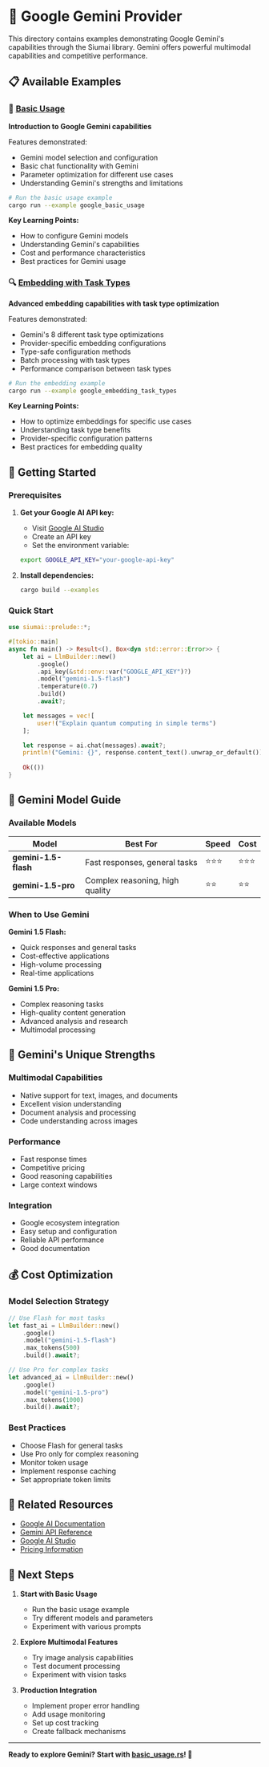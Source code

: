 # 🧠 Google Gemini Provider

This directory contains examples demonstrating Google Gemini's capabilities through the Siumai library. Gemini offers powerful multimodal capabilities and competitive performance.

## 📋 Available Examples

### 🚀 [Basic Usage](./basic_usage.rs)
**Introduction to Google Gemini capabilities**

Features demonstrated:
- Gemini model selection and configuration
- Basic chat functionality with Gemini
- Parameter optimization for different use cases
- Understanding Gemini's strengths and limitations

```bash
# Run the basic usage example
cargo run --example google_basic_usage
```

**Key Learning Points:**
- How to configure Gemini models
- Understanding Gemini's capabilities
- Cost and performance characteristics
- Best practices for Gemini usage

### 🔍 [Embedding with Task Types](./embedding_with_task_types.rs)
**Advanced embedding capabilities with task type optimization**

Features demonstrated:
- Gemini's 8 different task type optimizations
- Provider-specific embedding configurations
- Type-safe configuration methods
- Batch processing with task types
- Performance comparison between task types

```bash
# Run the embedding example
cargo run --example google_embedding_task_types
```

**Key Learning Points:**
- How to optimize embeddings for specific use cases
- Understanding task type benefits
- Provider-specific configuration patterns
- Best practices for embedding quality

## 🚀 Getting Started

### Prerequisites

1. **Get your Google AI API key:**
   - Visit [Google AI Studio](https://aistudio.google.com/)
   - Create an API key
   - Set the environment variable:
   ```bash
   export GOOGLE_API_KEY="your-google-api-key"
   ```

2. **Install dependencies:**
   ```bash
   cargo build --examples
   ```

### Quick Start

```rust
use siumai::prelude::*;

#[tokio::main]
async fn main() -> Result<(), Box<dyn std::error::Error>> {
    let ai = LlmBuilder::new()
        .google()
        .api_key(&std::env::var("GOOGLE_API_KEY")?)
        .model("gemini-1.5-flash")
        .temperature(0.7)
        .build()
        .await?;

    let messages = vec![
        user!("Explain quantum computing in simple terms")
    ];

    let response = ai.chat(messages).await?;
    println!("Gemini: {}", response.content_text().unwrap_or_default());
    
    Ok(())
}
```

## 🎯 Gemini Model Guide

### Available Models

| Model | Best For | Speed | Cost |
|-------|----------|-------|------|
| **gemini-1.5-flash** | Fast responses, general tasks | ⭐⭐⭐ | ⭐⭐⭐ |
| **gemini-1.5-pro** | Complex reasoning, high quality | ⭐⭐ | ⭐⭐ |

### When to Use Gemini

**Gemini 1.5 Flash:**
- Quick responses and general tasks
- Cost-effective applications
- High-volume processing
- Real-time applications

**Gemini 1.5 Pro:**
- Complex reasoning tasks
- High-quality content generation
- Advanced analysis and research
- Multimodal processing

## 🌟 Gemini's Unique Strengths

### Multimodal Capabilities
- Native support for text, images, and documents
- Excellent vision understanding
- Document analysis and processing
- Code understanding across images

### Performance
- Fast response times
- Competitive pricing
- Good reasoning capabilities
- Large context windows

### Integration
- Google ecosystem integration
- Easy setup and configuration
- Reliable API performance
- Good documentation

## 💰 Cost Optimization

### Model Selection Strategy
```rust
// Use Flash for most tasks
let fast_ai = LlmBuilder::new()
    .google()
    .model("gemini-1.5-flash")
    .max_tokens(500)
    .build().await?;

// Use Pro for complex tasks
let advanced_ai = LlmBuilder::new()
    .google()
    .model("gemini-1.5-pro")
    .max_tokens(1000)
    .build().await?;
```

### Best Practices
- Choose Flash for general tasks
- Use Pro only for complex reasoning
- Monitor token usage
- Implement response caching
- Set appropriate token limits

## 🔗 Related Resources

- [Google AI Documentation](https://ai.google.dev/)
- [Gemini API Reference](https://ai.google.dev/api)
- [Google AI Studio](https://aistudio.google.com/)
- [Pricing Information](https://ai.google.dev/pricing)

## 🎯 Next Steps

1. **Start with Basic Usage**
   - Run the basic usage example
   - Try different models and parameters
   - Experiment with various prompts

2. **Explore Multimodal Features**
   - Try image analysis capabilities
   - Test document processing
   - Experiment with vision tasks

3. **Production Integration**
   - Implement proper error handling
   - Add usage monitoring
   - Set up cost tracking
   - Create fallback mechanisms

---

**Ready to explore Gemini? Start with [basic_usage.rs](basic_usage.rs)! 🚀**
